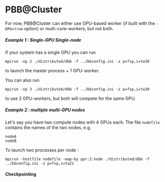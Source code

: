 # PBB@Cluster

For now, PBB@Cluster can either use GPU-based worker (if built with the `-DPU=true` option) or multi-core-workers, but not both.

##### Example 1 : Single-GPU Single-node

If your system has a single GPU you can run

`mpirun -np 2 ./distributed/dbb -f ../bbconfig.ini -z p=fsp,i=ta30`

to launch the master process + 1 GPU-worker.

You can also run

`mpirun -np 3 ./distributed/dbb -f ../bbconfig.ini -z p=fsp,i=ta30`

to use 2 GPU-workers, but both will compete for the same GPU.


##### Example 2 : multiple multi-GPU nodes

Let's say you have two compute nodes with 4 GPUs each. The file `nodefile` contains the names of the two nodes, e.g.
```
nodeA
nodeB
```

To launch two processes per node :
```
mpirun -hostfile nodefile -map-by ppr:2:node ./distributed/dbb -f ../bbconfig.ini -z p=fsp,i=ta21
```



#### Checkpointing
